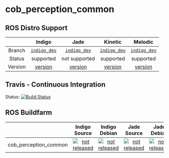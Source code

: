 cob_perception_common
===========

## ROS Distro Support

|         | Indigo | Jade | Kinetic | Melodic |
|:-------:|:------:|:----:|:-------:|:-------:|
| Branch  | [`indigo_dev`](https://github.com/ipa320/cob_perception_common/tree/indigo_dev) | [`indigo_dev`](https://github.com/ipa320/cob_perception_common/tree/indigo_dev) | [`indigo_dev`](https://github.com/ipa320/cob_perception_common/tree/indigo_dev) |[`indigo_dev`](https://github.com/ipa320/cob_perception_common/tree/indigo_dev) |
| Status  |  supported | not supported | supported | supported |
| Version | [version](http://repositories.ros.org/status_page/ros_indigo_default.html?q=cob_perception_common) | [version](http://repositories.ros.org/status_page/ros_jade_default.html?q=cob_perception_common) | [version](http://repositories.ros.org/status_page/ros_kinetic_default.html?q=cob_perception_common) |[version](http://repositories.ros.org/status_page/ros_melodic_default.html?q=cob_perception_common) |

## Travis - Continuous Integration

Status: [![Build Status](https://app.travis-ci.com/ipa320/cob_perception_common.svg?branch=indigo_dev)](https://app.travis-ci.com/ipa320/cob_perception_common)

## ROS Buildfarm

|         | Indigo Source | Indigo Debian | Jade Source | Jade Debian | Kinetic Source | Kinetic Debian | Melodic Source | Melodic Debian |
|:-------:|:-------------:|:-------------:|:-----------:|:-----------:|:--------------:|:--------------:|:--------------:|:--------------:|
| cob_perception_common | [![not released](http://build.ros.org/buildStatus/icon?job=Isrc_uT__cob_perception_common__ubuntu_trusty__source)](http://build.ros.org/view/Isrc_uT/job/Isrc_uT__cob_perception_common__ubuntu_trusty__source/) | [![not released](http://build.ros.org/buildStatus/icon?job=Ibin_uT64__cob_perception_common__ubuntu_trusty_amd64__binary)](http://build.ros.org/view/Ibin_uT64/job/Ibin_uT64__cob_perception_common__ubuntu_trusty_amd64__binary/) | [![not released](http://build.ros.org/buildStatus/icon?job=Jsrc_uT__cob_perception_common__ubuntu_trusty__source)](http://build.ros.org/view/Jsrc_uT/job/Jsrc_uT__cob_perception_common__ubuntu_trusty__source/) | [![not released](http://build.ros.org/buildStatus/icon?job=Jbin_uT64__cob_perception_common__ubuntu_trusty_amd64__binary)](http://build.ros.org/view/Jbin_uT64/job/Jbin_uT64__cob_perception_common__ubuntu_trusty_amd64__binary/) | [![not released](http://build.ros.org/buildStatus/icon?job=Ksrc_uX__cob_perception_common__ubuntu_xenial__source)](http://build.ros.org/view/Ksrc_uX/job/Ksrc_uX__cob_perception_common__ubuntu_xenial__source/) | [![not released](http://build.ros.org/buildStatus/icon?job=Kbin_uX64__cob_perception_common__ubuntu_xenial_amd64__binary)](http://build.ros.org/view/Kbin_uX64/job/Kbin_uX64__cob_perception_common__ubuntu_xenial_amd64__binary/) | [![not released](http://build.ros.org/buildStatus/icon?job=Msrc_uB__cob_perception_common__ubuntu_bionic__source)](http://build.ros.org/view/Msrc_uB/job/Msrc_uB__cob_perception_common__ubuntu_bionic__source/) | [![not released](http://build.ros.org/buildStatus/icon?job=Mbin_uB64__cob_perception_common__ubuntu_bionic_amd64__binary)](http://build.ros.org/view/Mbin_uB64/job/Mbin_uB64__cob_perception_common__ubuntu_bionic_amd64__binary/) |
